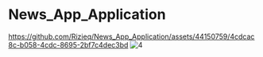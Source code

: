 # News_App_Application

https://github.com/Rizieq/News_App_Application/assets/44150759/4cdcac8c-b058-4cdc-8695-2bf7c4dec3bd
![4](https://github.com/Rizieq/News_App_Application/assets/44150759/0e4a13ef-9349-4ef5-95d0-9c1a694cadb1)


